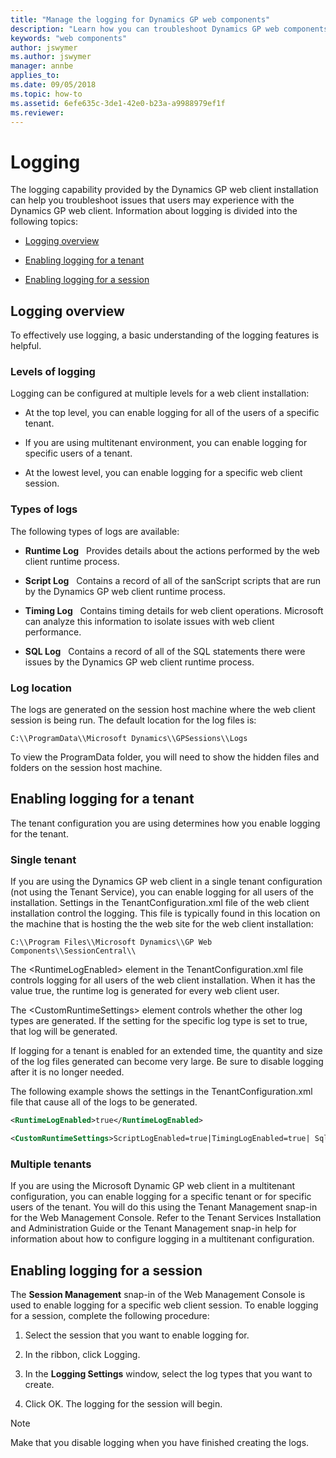 ```yaml
---
title: "Manage the logging for Dynamics GP web components"
description: "Learn how you can troubleshoot Dynamics GP web components with the logging capability provided by the Dynamics GP web client installation."
keywords: "web components"
author: jswymer
ms.author: jswymer
manager: annbe
applies_to: 
ms.date: 09/05/2018
ms.topic: how-to
ms.assetid: 6efe635c-3de1-42e0-b23a-a9988979ef1f
ms.reviewer: 
---
```


# Logging

The logging capability provided by the Dynamics GP web client installation can help you troubleshoot issues that users may experience with the Dynamics GP web client. Information about logging is divided into the following topics:

- [Logging overview](#logging-overview)  

- [Enabling logging for a tenant](#enabling-logging-for-a-tenant)  

- [Enabling logging for a session](#enabling-logging-for-a-session)  

## Logging overview

To effectively use logging, a basic understanding of the logging features is helpful.

### Levels of logging

Logging can be configured at multiple levels for a web client installation:

- At the top level, you can enable logging for all of the users of a specific tenant.

- If you are using multitenant environment, you can enable logging for specific users of a tenant.

- At the lowest level, you can enable logging for a specific web client session.

### Types of logs

The following types of logs are available:

- **Runtime Log**
  Provides details about the actions performed by the web client runtime process.

- **Script Log**
  Contains a record of all of the sanScript scripts that are run by the Dynamics GP web client runtime process.

- **Timing Log**
  Contains timing details for web client operations. Microsoft can analyze this information to isolate issues with web client performance.

- **SQL Log**
  Contains a record of all of the SQL statements there were issues by the Dynamics GP web client runtime process.

### Log location

The logs are generated on the session host machine where the web client session is being run. The default location for the log files is:

`C:\\ProgramData\\Microsoft Dynamics\\GPSessions\\Logs`

To view the ProgramData folder, you will need to show the hidden files and folders on the session host machine.

## Enabling logging for a tenant

The tenant configuration you are using determines how you enable logging for the tenant.

### Single tenant

If you are using the Dynamics GP web client in a single tenant configuration (not using the Tenant Service), you can enable logging for all users of the installation. Settings in the TenantConfiguration.xml file of the web client installation control the logging. This file is typically found in this location on the machine that is hosting the the web site for the web client installation:

`C:\\Program Files\\Microsoft Dynamics\\GP Web Components\\SessionCentral\\`

The \<RuntimeLogEnabled\> element in the TenantConfiguration.xml file controls logging for all users of the web client installation. When it has the value true, the runtime log is generated for every web client user.

The \<CustomRuntimeSettings\> element controls whether the other log types are generated. If the setting for the specific log type is set to true, that log will be generated.

If logging for a tenant is enabled for an extended time, the quantity and size of the log files generated can become very large. Be sure to disable logging after it is no longer needed.

The following example shows the settings in the TenantConfiguration.xml file that cause all of the logs to be generated.

```xml
<RuntimeLogEnabled>true</RuntimeLogEnabled>

<CustomRuntimeSettings>ScriptLogEnabled=true|TimingLogEnabled=true| SqlLogEnabled=true</CustomRuntimeSettings>

```

### Multiple tenants

If you are using the Microsoft Dynamic GP web client in a multitenant configuration, you can enable logging for a specific tenant or for specific users of the tenant. You will do this using the Tenant Management snap-in for the Web Management Console. Refer to the Tenant Services Installation and Administration Guide or the Tenant Management snap-in help for information about how to configure logging in a multitenant configuration.

## Enabling logging for a session

The **Session Management** snap-in of the Web Management Console is used to enable logging for a specific web client session. To enable logging for a session, complete the following procedure:

1. Select the session that you want to enable logging for.

2. In the ribbon, click Logging.

3. In the **Logging Settings** window, select the log types that you want to create.

4. Click OK. The logging for the session will begin.

> [!NOTE]
> Make that you disable logging when you have finished creating the logs.  
